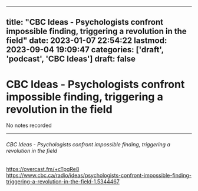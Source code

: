 
---
title: "CBC Ideas - Psychologists confront impossible finding, triggering a revolution in the field"
date: 2023-01-07 22:54:22
lastmod: 2023-09-04 19:09:47
categories: ['draft', 'podcast', 'CBC Ideas']
draft: false
---


# CBC Ideas - Psychologists confront impossible finding, triggering a revolution in the field

No notes recorded

- - -
###### CBC Ideas - Psychologists confront impossible finding, triggering a revolution in the field

https://overcast.fm/+cTpgRe8  
https://www.cbc.ca/radio/ideas/psychologists-confront-impossible-finding-triggering-a-revolution-in-the-field-1.5344467

<!-- #draft #public #podcast #CBC Ideas# -->

<!-- {BearID:D2D6CAA7-16C8-4066-BEBF-A39A9EDC1928-28016-00002D97C6DAD378} -->
